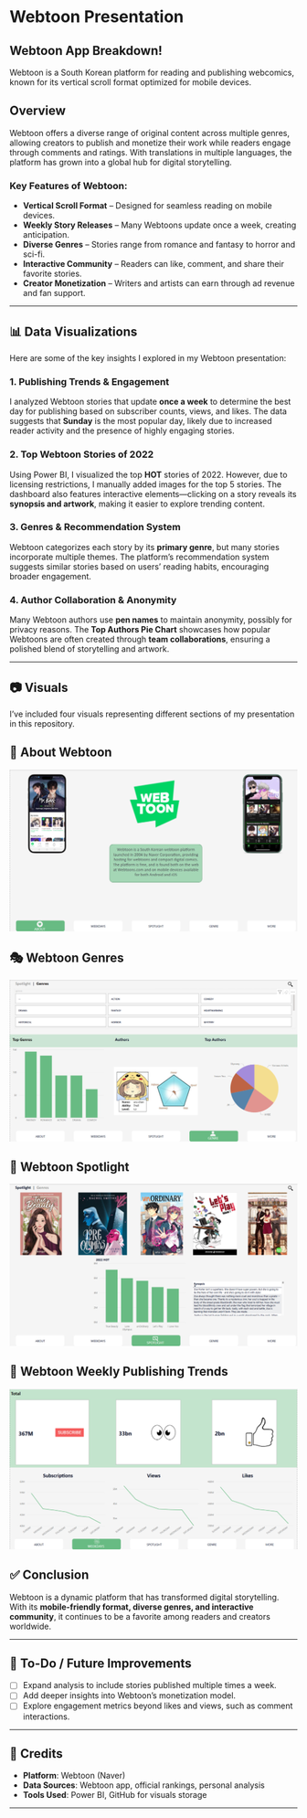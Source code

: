 # Webtoon Presentation  

## Webtoon App Breakdown!  
Webtoon is a South Korean platform for reading and publishing webcomics, known for its vertical scroll format optimized for mobile devices.  

## Overview  
Webtoon offers a diverse range of original content across multiple genres, allowing creators to publish and monetize their work while readers engage through comments and ratings. With translations in multiple languages, the platform has grown into a global hub for digital storytelling.  

### Key Features of Webtoon:  
- **Vertical Scroll Format** – Designed for seamless reading on mobile devices.  
- **Weekly Story Releases** – Many Webtoons update once a week, creating anticipation.  
- **Diverse Genres** – Stories range from romance and fantasy to horror and sci-fi.  
- **Interactive Community** – Readers can like, comment, and share their favorite stories.  
- **Creator Monetization** – Writers and artists can earn through ad revenue and fan support.  

---

## 📊 Data Visualizations  
Here are some of the key insights I explored in my Webtoon presentation:  

### 1. **Publishing Trends & Engagement**  
I analyzed Webtoon stories that update **once a week** to determine the best day for publishing based on subscriber counts, views, and likes. The data suggests that **Sunday** is the most popular day, likely due to increased reader activity and the presence of highly engaging stories.  

### 2. **Top Webtoon Stories of 2022**  
Using Power BI, I visualized the top **HOT** stories of 2022. However, due to licensing restrictions, I manually added images for the top 5 stories. The dashboard also features interactive elements—clicking on a story reveals its **synopsis and artwork**, making it easier to explore trending content.  

### 3. **Genres & Recommendation System**  
Webtoon categorizes each story by its **primary genre**, but many stories incorporate multiple themes. The platform’s recommendation system suggests similar stories based on users’ reading habits, encouraging broader engagement.  

### 4. **Author Collaboration & Anonymity**  
Many Webtoon authors use **pen names** to maintain anonymity, possibly for privacy reasons. The **Top Authors Pie Chart** showcases how popular Webtoons are often created through **team collaborations**, ensuring a polished blend of storytelling and artwork.  

---

## 📷 Visuals  
I’ve included four visuals representing different sections of my presentation in this repository.  

## 📝 About Webtoon  
![Webtoon About Page](Visuals/Webtoon-About-Page.png)  

## 🎭 Webtoon Genres  
![Webtoon Genre Page](Visuals/Webtoon-Genre-Page.png)  

## 🌟 Webtoon Spotlight  
![Webtoon Spotlight Page](Visuals/Webtoon-Spotlight-Page.png)  

## 📆 Webtoon Weekly Publishing Trends  
![Webtoon Weekdays Page](Visuals/Webtoon-Weekdays-Page.png)  

## ✅ Conclusion  
Webtoon is a dynamic platform that has transformed digital storytelling. With its **mobile-friendly format, diverse genres, and interactive community**, it continues to be a favorite among readers and creators worldwide.  

---

## 🚀 To-Do / Future Improvements  
- [ ] Expand analysis to include stories published multiple times a week.  
- [ ] Add deeper insights into Webtoon’s monetization model.  
- [ ] Explore engagement metrics beyond likes and views, such as comment interactions.  

---

## 📌 Credits  
- **Platform**: Webtoon (Naver)  
- **Data Sources**: Webtoon app, official rankings, personal analysis  
- **Tools Used**: Power BI, GitHub for visuals storage  

---


